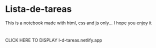 # Lista-de-tareas

This is a notebook made with html, css and js only... I hope you enjoy it 

#
CLICK HERE TO DISPLAY l-d-tareas.netlify.app
